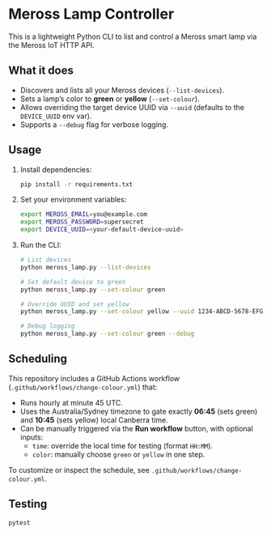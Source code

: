 # Meross Lamp Controller

This is a lightweight Python CLI to list and control a Meross smart lamp via the Meross IoT HTTP API.

## What it does
- Discovers and lists all your Meross devices (`--list-devices`).
- Sets a lamp’s color to **green** or **yellow** (`--set-colour`).
- Allows overriding the target device UUID via `--uuid` (defaults to the `DEVICE_UUID` env var).
- Supports a `--debug` flag for verbose logging.

## Usage

1. Install dependencies:
   ```bash
   pip install -r requirements.txt
   ```

2. Set your environment variables:
   ```bash
   export MEROSS_EMAIL=you@example.com
   export MEROSS_PASSWORD=supersecret
   export DEVICE_UUID=<your-default-device-uuid>
   ```

3. Run the CLI:
   ```bash
   # List devices
   python meross_lamp.py --list-devices

   # Set default device to green
   python meross_lamp.py --set-colour green

   # Override UUID and set yellow
   python meross_lamp.py --set-colour yellow --uuid 1234-ABCD-5678-EFGH

   # Debug logging
   python meross_lamp.py --set-colour green --debug
   ```

## Scheduling

This repository includes a GitHub Actions workflow (`.github/workflows/change-colour.yml`) that:
- Runs hourly at minute 45 UTC.
- Uses the Australia/Sydney timezone to gate exactly **06:45** (sets green) and **10:45** (sets yellow) local Canberra time.
- Can be manually triggered via the **Run workflow** button, with optional inputs:
  - `time`: override the local time for testing (format `HH:MM`).
  - `color`: manually choose `green` or `yellow` in one step.

To customize or inspect the schedule, see `.github/workflows/change-colour.yml`.

## Testing

```bash
pytest
```